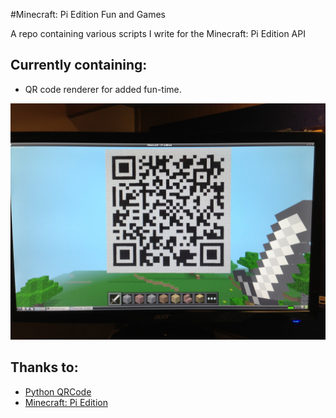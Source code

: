 #Minecraft: Pi Edition Fun and Games

A repo containing various scripts I write for the Minecraft: Pi Edition API

## Currently containing:
* QR code renderer for added fun-time.

![](images/qrcode.jpg?raw=true)

## Thanks to:

* [Python QRCode](https://github.com/lincolnloop/python-qrcode/)
* [Minecraft: Pi Edition](http://pi.minecraft.net/)